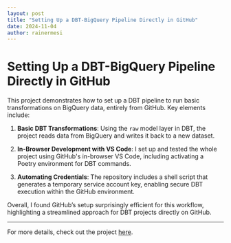 ```yaml
---
layout: post
title: "Setting Up a DBT-BigQuery Pipeline Directly in GitHub"
date: 2024-11-04
author: rainermesi
---
```


# Setting Up a DBT-BigQuery Pipeline Directly in GitHub

This project demonstrates how to set up a DBT pipeline to run basic transformations on BigQuery data, entirely from GitHub. Key elements include:

1. **Basic DBT Transformations**: Using the `raw` model layer in DBT, the project reads data from BigQuery and writes it back to a new dataset.

2. **In-Browser Development with VS Code**: I set up and tested the whole project using GitHub's in-browser VS Code, including activating a Poetry environment for DBT commands.

3. **Automating Credentials**: The repository includes a shell script that generates a temporary service account key, enabling secure DBT execution within the GitHub environment.

Overall, I found GitHub’s setup surprisingly efficient for this workflow, highlighting a streamlined approach for DBT projects directly on GitHub.

---

For more details, check out the project [here](https://github.com/rainermesi/DBT-BigQuery-Analytics-Look-eCommerce).
